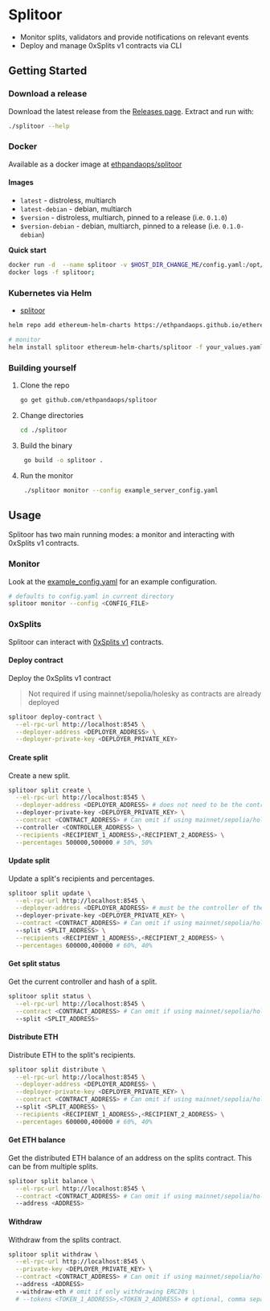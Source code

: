 # Splitoor

- Monitor splits, validators and provide notifications on relevant events
- Deploy and manage 0xSplits v1 contracts via CLI


## Getting Started

### Download a release

Download the latest release from the [Releases page](https://github.com/ethpandaops/splitoor/releases). Extract and run with:

```bash
./splitoor --help
```

### Docker

Available as a docker image at [ethpandaops/splitoor](https://hub.docker.com/r/ethpandaops/splitoor/tags)
#### Images

- `latest` - distroless, multiarch
- `latest-debian` - debian, multiarch
- `$version` - distroless, multiarch, pinned to a release (i.e. `0.1.0`)
- `$version-debian` - debian, multiarch, pinned to a release (i.e. `0.1.0-debian`)

**Quick start**

```bash
docker run -d  --name splitoor -v $HOST_DIR_CHANGE_ME/config.yaml:/opt/splitoor/config.yaml -p 9090:9090 -it ethpandaops/splitoor:latest monitor --config /opt/splitoor/config.yaml;
docker logs -f splitoor;
```

### Kubernetes via Helm

- [splitoor](https://github.com/skylenet/ethereum-helm-charts/tree/master/charts/splitoor)

```bash
helm repo add ethereum-helm-charts https://ethpandaops.github.io/ethereum-helm-charts

# monitor
helm install splitoor ethereum-helm-charts/splitoor -f your_values.yaml
```

### Building yourself

1. Clone the repo
   ```sh
   go get github.com/ethpandaops/splitoor
   ```
1. Change directories
   ```sh
   cd ./splitoor
   ```
1. Build the binary
   ```sh  
    go build -o splitoor .
   ```
1. Run the monitor
   ```sh  
    ./splitoor monitor --config example_server_config.yaml
   ```

## Usage

Splitoor has two main running modes: a monitor and interacting with 0xSplits v1 contracts.

### Monitor

Look at the [example_config.yaml](./example_config.yaml) for an example configuration.

```bash
# defaults to config.yaml in current directory
splitoor monitor --config <CONFIG_FILE>
```

### 0xSplits

Splitoor can interact with [0xSplits v1](https://docs.splits.org/core/split) contracts.

#### Deploy contract

Deploy the 0xSplits v1 contract

> Not required if using mainnet/sepolia/holesky as contracts are already deployed

```bash
splitoor deploy-contract \
  --el-rpc-url http://localhost:8545 \
  --deployer-address <DEPLOYER_ADDRESS> \
  --deployer-private-key <DEPLOYER_PRIVATE_KEY>
```

#### Create split

Create a new split.

```bash
splitoor split create \
  --el-rpc-url http://localhost:8545 \
  --deployer-address <DEPLOYER_ADDRESS> # does not need to be the controller or a recipient \
  --deployer-private-key <DEPLOYER_PRIVATE_KEY> \
  --contract <CONTRACT_ADDRESS> # Can omit if using mainnet/sepolia/holesky \
  --controller <CONTROLLER_ADDRESS> \
  --recipients <RECIPIENT_1_ADDRESS>,<RECIPIENT_2_ADDRESS> \
  --percentages 500000,500000 # 50%, 50%
```

#### Update split

Update a split's recipients and percentages.

```bash
splitoor split update \
  --el-rpc-url http://localhost:8545 \
  --deployer-address <DEPLOYER_ADDRESS> # must be the controller of the split \
  --deployer-private-key <DEPLOYER_PRIVATE_KEY> \
  --contract <CONTRACT_ADDRESS> # Can omit if using mainnet/sepolia/holesky \
  --split <SPLIT_ADDRESS> \
  --recipients <RECIPIENT_1_ADDRESS>,<RECIPIENT_2_ADDRESS> \
  --percentages 600000,400000 # 60%, 40%
```

#### Get split status

Get the current controller and hash of a split.

```bash
splitoor split status \
  --el-rpc-url http://localhost:8545 \
  --contract <CONTRACT_ADDRESS> # Can omit if using mainnet/sepolia/holesky \
  --split <SPLIT_ADDRESS>
```

#### Distribute ETH

Distribute ETH to the split's recipients.

```bash
splitoor split distribute \
  --el-rpc-url http://localhost:8545 \
  --deployer-address <DEPLOYER_ADDRESS> \
  --deployer-private-key <DEPLOYER_PRIVATE_KEY> \
  --contract <CONTRACT_ADDRESS> # Can omit if using mainnet/sepolia/holesky \
  --split <SPLIT_ADDRESS> \
  --recipients <RECIPIENT_1_ADDRESS>,<RECIPIENT_2_ADDRESS> \
  --percentages 600000,400000 # 60%, 40%
```

#### Get ETH balance

Get the distributed ETH balance of an address on the splits contract. This can be from multiple splits.

```bash
splitoor split balance \
  --el-rpc-url http://localhost:8545 \
  --contract <CONTRACT_ADDRESS> # Can omit if using mainnet/sepolia/holesky \
  --address <ADDRESS>
```

#### Withdraw

Withdraw from the splits contract.

```bash
splitoor split withdraw \
  --el-rpc-url http://localhost:8545 \
  --private-key <DEPLOYER_PRIVATE_KEY> \
  --contract <CONTRACT_ADDRESS> # Can omit if using mainnet/sepolia/holesky \
  --address <ADDRESS>
  --withdraw-eth # omit if only withdrawing ERC20s \
  # --tokens <TOKEN_1_ADDRESS>,<TOKEN_2_ADDRESS> # optional, comma separated list of tokens addresses to withdraw
```
